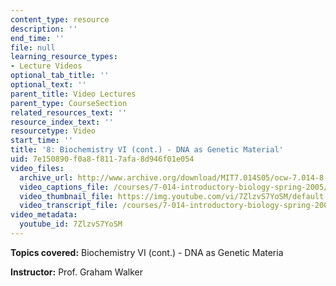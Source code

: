 ```yaml
---
content_type: resource
description: ''
end_time: ''
file: null
learning_resource_types:
- Lecture Videos
optional_tab_title: ''
optional_text: ''
parent_title: Video Lectures
parent_type: CourseSection
related_resources_text: ''
resource_index_text: ''
resourcetype: Video
start_time: ''
title: '8: Biochemistry VI (cont.) - DNA as Genetic Material'
uid: 7e150890-f0a8-f811-7afa-8d946f01e054
video_files:
  archive_url: http://www.archive.org/download/MIT7.014S05/ocw-7.014-8-18feb05-220k.mp4
  video_captions_file: /courses/7-014-introductory-biology-spring-2005/7a73e770041250e381044c3778d8b657_7ZlzvS7YoSM.vtt
  video_thumbnail_file: https://img.youtube.com/vi/7ZlzvS7YoSM/default.jpg
  video_transcript_file: /courses/7-014-introductory-biology-spring-2005/b0bb430975020147da5e2437143b184e_7ZlzvS7YoSM.pdf
video_metadata:
  youtube_id: 7ZlzvS7YoSM
---
```


**Topics covered:** Biochemistry VI (cont.) - DNA as Genetic Materia  
  
**Instructor:** Prof. Graham Walker



